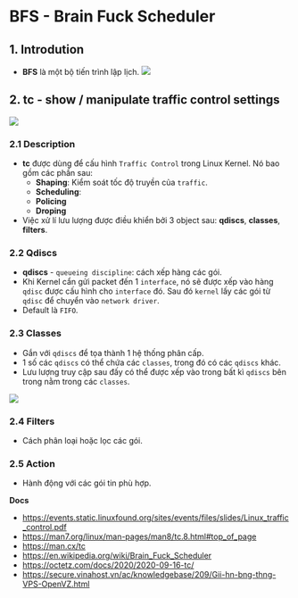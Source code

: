 # BFS - Brain Fuck Scheduler 
## 1. Introdution
- **BFS** là một bộ tiến trình lập lịch.
![](https://upload.wikimedia.org/wikipedia/commons/thumb/6/65/Simplified_Structure_of_the_Linux_Kernel.svg/1024px-Simplified_Structure_of_the_Linux_Kernel.svg.png)

## 2. tc - show / manipulate traffic control settings
![](https://i.ibb.co/42BTSYq/Screenshot-from-2021-02-17-09-57-57.png)

### 2.1 Description 
- **tc** được dùng để cấu hình `Traffic Control` trong Linux Kernel. Nó bao gồm các phần sau:
  + **Shaping**: Kiểm soát tốc độ truyền của `traffic`. 
  + **Scheduling**: 
  + **Policing**
  + **Droping**
- Việc xử lí lưu lượng được điều khiển bởi 3 object sau: **qdiscs**, **classes**, **filters**.

 ### 2.2 Qdiscs
- **qdiscs** - `queueing discipline`: cách xếp hàng các gói.
- Khi Kernel cẩn gửi packet đến 1 `interface`, nó sẽ được xếp vào hàng `qdisc` được cấu hình cho `interface` đó. Sau đó `kernel` lấy các gói từ `qdisc` để chuyển vào `network driver`.
- Default là `FIFO`.

### 2.3 Classes
- Gắn với `qdiscs` để tọa thành 1 hệ thống phân cấp. 
- 1 số các `qdiscs` có thể chứa các `classes`, trong đó có các `qdiscs` khác. 
- Lưu lượng truy cập sau đấy có thể được xếp vào trong bất kì `qdiscs` bên trong nằm trong các `classes`. 

![](https://i.ibb.co/JjH5w4N/Screenshot-from-2021-02-17-10-03-05.png)

### 2.4 Filters
- Cách phân loại hoặc lọc các gói. 

### 2.5 Action
- Hành động với các gói tin phù hợp.

__Docs__
- https://events.static.linuxfound.org/sites/events/files/slides/Linux_traffic_control.pdf
- https://man7.org/linux/man-pages/man8/tc.8.html#top_of_page
- https://man.cx/tc
- https://en.wikipedia.org/wiki/Brain_Fuck_Scheduler
- https://octetz.com/docs/2020/2020-09-16-tc/
- https://secure.vinahost.vn/ac/knowledgebase/209/Gii-hn-bng-thng-VPS-OpenVZ.html


